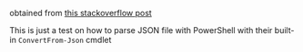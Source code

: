 obtained from [this stackoverflow post](https://stackoverflow.com/questions/50860411/read-array-from-json-and-pass-to-variable-in-powershell)

This is just a test on how to parse JSON file with PowerShell with their built-in `ConvertFrom-Json` cmdlet
